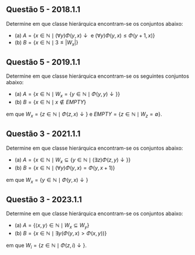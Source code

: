 ## Questão 5 - 2018.1.1

Determine em que classe hierárquica encontram-se os conjuntos abaixo:

- (a) $A = \{x \in \mathbb{N} \mid (\forall y)\Phi(y,x)\downarrow \text{ e } (\forall y) \Phi(y,x) \leq \Phi(y+1, x)\}$
- (b) $B = \{x \in \mathbb{N} \mid 3 \leq \left|W_x\right|\}$

## Questão 5 - 2019.1.1

Determine em que classe hierárquica encontram-se os seguintes conjuntos abaixo:

- (a) $A = \{x \in \mathbb{N} \mid W_x = \{y \in \mathbb{N} \mid \Phi(y,y)\downarrow\}\}$
- (b) $B = \{x \in \mathbb{N} \mid x \notin EMPTY\}$

em que $W_x = \{z \in \mathbb{N} \mid \Phi(z, x)\downarrow\}$ e $EMPTY = \{z \in \mathbb{N} \mid W_z = \emptyset\}$.

## Questão 3 - 2021.1.1

Determine em que classe hierárquica encontram-se os conjuntos abaixo:

- (a) $A = \{x \in \mathbb{N} \mid W_x \subseteq \{y \in \mathbb{N} \mid (\exists z)\Phi(z,y)\downarrow\}\}$
- (b) $B = \{x \in  \mathbb{N} \mid (\forall y) \Phi(y,x) = \Phi(y, x+1)\}$

em que $W_x = \{y \in \mathbb{N} \mid \Phi(y,x)\downarrow\}$

## Questão 3 - 2023.1.1

Determine em que classe hierárquica encontram-se os conjuntos abaixo:

- (a) $A = \{\left<x, y\right> \in \mathbb{N} \mid W_x \subseteq W_y\}$
- (b) $B = \{x \in \mathbb{N} \mid \exists y (\Phi(y,x) > \Phi(x, y))\}$

em que $W_i = \{z \in \mathbb{N} \mid \Phi(z, i)\downarrow\}$.
